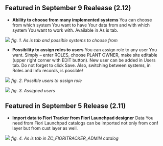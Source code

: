 ## Featured in September 9 Realease (2.12)

- **Ability to choose from many implemented systems**
You can choose from which system You want to have Your data from and with which system You want to work with. Available in As is tab. 

![](../res/chose_from_many_systems.png)
*fig. 1. As is tab and possible systems to choose from*

- **Possibility to assign roles to users** 
You can assign role to any user You want. Simply – enter ROLES, choose PLANT OWNER, make site editable (upper right corner with EDIT button). New user can be added in Users tab. Do not forget to click Save. Also, switching between systems, in Roles and Info records, is possible! 

![](../res/users_to_assign_role.png)
*fig. 2. Possible users to assign role*

![](../res/assigned_users.png)
*fig. 3. Assigned users*

## Featured in September 5 Release (2.11)

- **Import data to Fiori Tracker from Fiori Launchpad designer** 
Data You need from Fiori Launchpad catalogs can be imported not only from conf layer but from cust layer as well. 

![](../res/as_is_import.png)
*fig. 4. As is tab in ZC_FIORITRACKER_ADMIN catalog*
